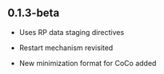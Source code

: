 0.1.3-beta
----------

* Uses RP data staging directives

* Restart mechanism revisited

* New minimization format for CoCo added
